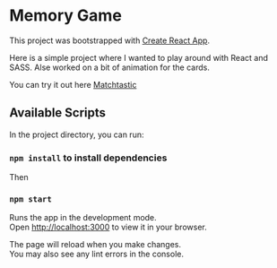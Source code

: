 # Memory Game

This project was bootstrapped with [Create React App](https://github.com/facebook/create-react-app).

Here is a simple project where I wanted to play around with React and SASS.
Alse worked on a bit of animation for the cards.

You can try it out here [Matchtastic](https://pascalracinevenne.github.io/memory-game/)

## Available Scripts

In the project directory, you can run:

### `npm install` to install dependencies

Then

### `npm start`

Runs the app in the development mode.\
Open [http://localhost:3000](http://localhost:3000) to view it in your browser.

The page will reload when you make changes.\
You may also see any lint errors in the console.
